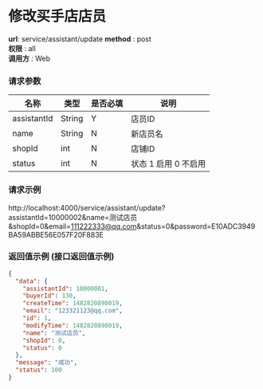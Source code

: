 修改买手店店员
=======

**url**: service/assistant/update
**method** : post  
**权限** : all  
**调用方** : Web

### 请求参数

|     名称  	 |  类型   | 是否必填  |             说明                                                   |
|------------|--------|----------|-------------------------------------------------------------------|
| assistantId| String | Y        | 店员ID   	                                                       |
| name       | String | N        | 新店员名   	                                                       |
| shopId     | int    | N        | 店铺ID                                                             |
| status     | int    | N        | 状态 1 启用 0 不启用                                                 |


### 请求示例
http://localhost:4000/service/assistant/update?assistantId=10000002&name=测试店员&shopId=0&email=111222333@qq.com&status=0&password=E10ADC3949BA59ABBE56E057F20F883E

### 返回值示例 (接口返回值示例)

```json
{
  "data": {
    "assistantId": 10000001,
    "buyerId": 130,
    "createTime": 1482820898019,
    "email": "123321123@qq.com",
    "id": 1,
    "modifyTime": 1482820898019,
    "name": "测试店员",
    "shopId": 0,
    "status": 0
  },
  "message": "成功",
  "status": 100
}
```